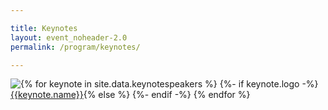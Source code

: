 ```yaml
---

title: Keynotes
layout: event_noheader-2.0
permalink: /program/keynotes/

---
```

<section class="member-list">
{% for keynote in site.data.keynotespeakers %}
{%- if keynote.logo -%}
<div style="float:left;"><a href="{{keynote.url}}" class="keynote-logo" style="filter:none;"><img src="{{keynote.logo}}"/></a></div>
{% else %}
<div style="float:left;"><a href="{{keynote.url}}" class="keynote-logo" style="filter:none;">{{keynote.name}}</a></div>
{%- endif -%}
{% endfor %}
</section>
